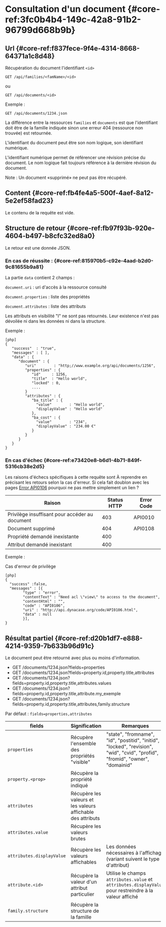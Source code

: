 # Consultation d'un document  {#core-ref:3fc0b4b4-149c-42a8-91b2-96799d668b9b}

## Url {#core-ref:f837fece-9f4e-4314-8668-64371a1c8d48}

Récupération du document l'identifiant `<id>`

    GET /api/families/<famName>/<id>

ou

    GET /api/documents/<id>

Exemple :

    GET /api/documents/1234.json


La différence entre la ressources `families` et `documents` est que
l'identifiant doit être de la famille indiquée sinon une erreur 404
(ressource non trouvée) est retournée.

L'identifiant du document peut être son nom logique, son identifiant numérique.

L'identifiant numérique permet de référencer une révision précise du document.
Le nom logique fait toujours référence à la dernière révision du document.

Note : Un document «supprimé» ne peut pas être récupéré.

## Content {#core-ref:fb4fe4a5-500f-4aef-8a12-5e2ef58fad23}

Le contenu de la requête est vide.

## Structure de retour {#core-ref:fb97f93b-920e-4604-b497-b8cfc32ed8a0}

Le retour est une donnée JSON.

### En cas de réussite : {#core-ref:815970b5-c92e-4aad-b2d0-9c81655b9a81}

La partie `data` contient 2 champs :

`document.uri`
:  uri d'accès à la ressource consulté

`document.properties`
: liste des propriétés

`document.attributes`
: liste des attributs


Les attributs en visibilité "I" ne sont pas retournés. Leur existence n'est pas
dévoilée ni dans les données ni dans la structure.

Exemple :

    [php]
    {
       "success"  : "true",
       "messages" : [ ],
       "data" : {
          "document" : {
             "uri"        : "http;//www.example.org/api/documents/1256",
             "properties" : { 
                "id"     : 1256,
                "title"  : "Hello world",
                "locked" : 0,
                ....
             }
             "attributes" : { 
                "ba_title" : {
                  "value"        : "Hello world",
                  "displayValue" : "Hello world"
                },
                "ba_cost" : {
                  "value"        : "234",
                  "displayValue" : "234.00 €"
                }
             }
          }
       }
    }

### En cas d'échec {#core-ref:e73420e8-b6d1-4b71-849f-5316cb38e2d5}

Les raisons d'échecs spécifiques à cette requête sont 
<span class="fixme flag">À reprendre en précisant les retours selon la cas d'erreur.
Si cela fait doublon avec les pages [Error API0106](http://api.dynacase.org/code/API0106.html) pourquoi ne pas mettre simplement un lien ?</span>


|                     Raison                     | Status HTTP | Error Code |
| ---------------------------------------------- | ----------- | ---------- |
| Privilège insuffisant pour accéder au document |         403 | API0010    |
| Document supprimé                              |         404 | API0108    |
| Propriété demandé inexistante                  |         400 |            |
| Attribut demandé inexistant                    |         400 |            |

Exemple : 

Cas d'erreur de privilège

    [php]
    {
      "success" :false,
      "messages" : [{
            "type" : "error", 
            "contentText" : "Need acl \"view\" to access to the document",
            "contentHtml" : "",
            "code" : "API0106", 
            "uri" : "http://api.dynacase.org/code/API0106.html",
            "data" : null
            }],
    }


## Résultat partiel {#core-ref:d20b1df7-e888-4214-9359-7b633b96d91c}

Le document peut être retourné avec plus ou moins d'information.

* GET /documents/1234.json?fields=properties
* GET /documents/1234.json?fields=property.id,property.title,attributes
* GET /documents/1234.json?fields=property.id,property.title,attributes.values
* GET /documents/1234.json?fields=property.id,property.title,attribute.my_exemple
* GET /documents/1234.json?fields=property.id,property.title,attributes,family.structure


Par défaut : `fields=properties,attributes`

|           fields          |                        Signification                         |                                                           Remarques                                                           |
| ------------------------- | ------------------------------------------------------------ | ----------------------------------------------------------------------------------------------------------------------------- |
| `properties`              | Récupère l'ensemble des propriétés "visible"                 | "state", "fromname", "id", "postitid", "initid", "locked", "revision", "wid", "cvid", "profid", "fromid", "owner", "domainid" |
| `property.<prop>`         | Récupère la propriété indiqué                                |                                                                                                                               |
| `attributes`              | Récupère les valeurs et les valeurs affichable des attributs |                                                                                                                               |
| `attributes.value`        | Récupère les valeurs brutes                                  |                                                                                                                               |
| `attributes.displayValue` | Récupère les valeurs affichables                             | Les données nécessaires à l'affichage (variant suivent le type d'attribut)                                                    |
| `attribute.<id>`          | Récupère la valeur d'un attribut particulier                 | Utilise le champs  `attributes.value` et `attributes.displayValue` pour restreindre à la valeur affiché                       |
| `family.structure`        | Récupère la structure de la famille                          |                                                                                                                               |
